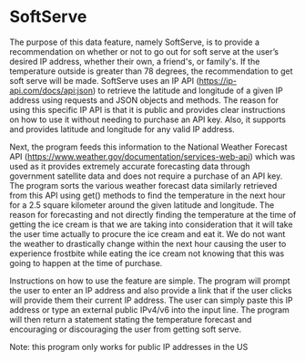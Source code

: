 # SoftServe
The purpose of this data feature, namely SoftServe, is to provide a recommendation on whether or not to go out for soft serve at the user’s desired IP address, whether their own, a friend's, or family's. If the temperature outside is greater than 78 degrees, the recommendation to get soft serve will be made. SoftServe uses an IP API (https://ip-api.com/docs/api:json) to retrieve the latitude and longitude of a given IP address using requests and JSON objects and methods. The reason for using this specific IP API is that it is public and provides clear instructions on how to use it without needing to purchase an API key. Also, it supports and provides latitude and longitude for any valid IP address. 

Next, the program feeds this information to the National Weather Forecast API (https://www.weather.gov/documentation/services-web-api) which was used as it provides extremely accurate forecasting data through government satellite data and does not require a purchase of an API key. The program sorts the various weather forecast data similarly retrieved from this API using get() methods to find the temperature in the next hour for a 2.5 square kilometer around the given latitude and longitude. The reason for forecasting and not directly finding the temperature at the time of getting the ice cream is that we are taking into consideration that it will take the user time actually to procure the ice cream and eat it. We do not want the weather to drastically change within the next hour causing the user to experience frostbite while eating the ice cream not knowing that this was going to happen at the time of purchase. 

Instructions on how to use the feature are simple. The program will prompt the user to enter an IP address and also provide a link that if the user clicks will provide them their current IP address. The user can simply paste this IP address or type an external public IPv4/v6 into the input line. The program will then return a statement stating the temperature forecast and encouraging or discouraging the user from getting soft serve. 

Note: this program only works for public IP addresses in the US

